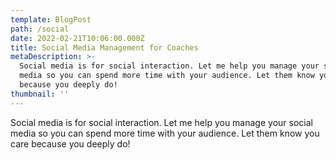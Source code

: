 ```yaml
---
template: BlogPost
path: /social
date: 2022-02-21T10:06:00.000Z
title: Social Media Management for Coaches
metaDescription: >-
  Social media is for social interaction. Let me help you manage your social
  media so you can spend more time with your audience. Let them know you care
  because you deeply do!
thumbnail: ''
---
```

Social media is for social interaction. Let me help you manage your social media so you can spend more time with your audience. Let them know you care because you deeply do!
